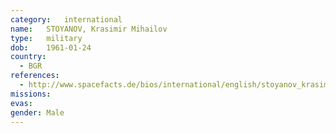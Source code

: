 ```yaml
---
category:	international
name:	STOYANOV, Krasimir Mihailov
type:	military
dob:	1961-01-24
country:
  - BGR
references:
  - http://www.spacefacts.de/bios/international/english/stoyanov_krasimir.htm
missions:
evas:
gender:	Male
---
```

